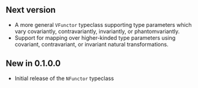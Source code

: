 ## Next version

* A more general `VFunctor` typeclass supporting type parameters which vary
  covariantly, contravariantly, invariantly, or phantomvariantly.
* Support for mapping over higher-kinded type parameters using covariant,
  contravariant, or invariant natural transformations.

## New in 0.1.0.0

* Initial release of the `NFunctor` typeclass
